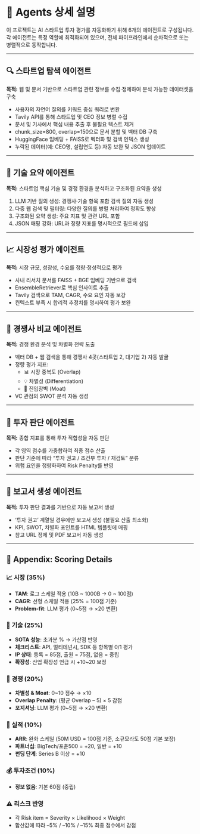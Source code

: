 # 🤖 Agents 상세 설명

이 프로젝트는 AI 스타트업 투자 평가를 자동화하기 위해 6개의 에이전트로 구성됩니다.  
각 에이전트는 특정 역할에 최적화되어 있으며, 전체 파이프라인에서 순차적으로 또는 병렬적으로 동작합니다.

---

## 🔍 스타트업 탐색 에이전트

**목적:** 웹 및 문서 기반으로 스타트업 관련 정보를 수집·정제하여 분석 가능한 데이터셋을 구축

- 사용자의 자연어 질의를 키워드 중심 쿼리로 변환  
- Tavily API를 통해 스타트업 및 CEO 정보 병렬 수집  
- 문서 및 기사에서 핵심 내용 추출 후 불필요 텍스트 제거  
- chunk_size=800, overlap=150으로 문서 분할 및 벡터 DB 구축  
- HuggingFace 임베딩 + FAISS로 벡터화 및 검색 인덱스 생성  
- 누락된 데이터(예: CEO명, 설립연도 등) 자동 보완 및 JSON 업데이트  

---

## 🧠 기술 요약 에이전트

**목적:** 스타트업 핵심 기술 및 경쟁 환경을 분석하고 구조화된 요약을 생성

1. LLM 기반 질의 생성: 경쟁사·기술 항목 포함 검색 질의 자동 생성  
2. 다중 웹 검색 및 필터링: 다양한 질의를 병렬 처리하여 정확도 향상  
3. 구조화된 요약 생성: 주요 지표 및 관련 URL 포함  
4. JSON 매핑 강화: URL과 정량 지표를 명시적으로 필드에 삽입

---

## 📈 시장성 평가 에이전트

**목적:** 시장 규모, 성장성, 수요를 정량·정성적으로 평가

- 사내 리서치 문서를 FAISS + BGE 임베딩 기반으로 검색  
- EnsembleRetriever로 핵심 인사이트 추출  
- Tavily 검색으로 TAM, CAGR, 수요 요인 자동 보강  
- 컨텍스트 부족 시 합리적 추정치를 명시하여 평가 보완

---

## 🥊 경쟁사 비교 에이전트

**목적:** 경쟁 환경 분석 및 차별화 전략 도출

- 벡터 DB + 웹 검색을 통해 경쟁사 4곳(스타트업 2, 대기업 2) 자동 발굴  
- 정량 평가 지표:
  - 📊 시장 중복도 (Overlap)  
  - 💡 차별성 (Differentiation)  
  - 🏰 진입장벽 (Moat)  
- VC 관점의 SWOT 분석 자동 생성

---

## 🚀 투자 판단 에이전트

**목적:** 종합 지표를 통해 투자 적합성을 자동 판단

- 각 영역 점수를 가중합하여 최종 점수 산출  
- 판단 기준에 따라 “투자 권고 / 조건부 투자 / 재검토” 분류  
- 위험 요인을 정량화하여 Risk Penalty를 반영

---

## 📄 보고서 생성 에이전트

**목적:** 투자 판단 결과를 기반으로 자동 보고서 생성

- ‘투자 권고’ 계열일 경우에만 보고서 생성 (불필요 산출 최소화)  
- KPI, SWOT, 차별화 포인트를 HTML 템플릿에 매핑  
- 참고 URL 정제 및 PDF 보고서 자동 생성

---

## 📎 Appendix: Scoring Details

### 📈 시장 (35%)
- **TAM**: 로그 스케일 적용 (10B ~ 1000B → 0 ~ 100점)  
- **CAGR**: 선형 스케일 적용 (25% = 100점 기준)  
- **Problem-fit**: LLM 평가 (0~5점 → ×20 변환)

### 🧠 기술 (25%)
- **SOTA 성능**: 초과분 % → 가산점 반영  
- **체크리스트**: API, 멀티테넌시, SDK 등 항목별 0/1 평가  
- **IP 상태**: 등록 = 85점, 출원 = 75점, 없음 = 중립  
- **확장성**: 산업 확장성 언급 시 +10~20 보정

### 🥊 경쟁 (20%)
- **차별성 & Moat**: 0~10 점수 → ×10  
- **Overlap Penalty**: (평균 Overlap – 5) × 5 감점  
- **포지셔닝**: LLM 평가 (0~5점 → ×20 변환)

### 💼 실적 (10%)
- **ARR**: 완화 스케일 (50M USD = 100점 기준, 소규모라도 50점 기본 보장)  
- **파트너십**: BigTech/포춘500 = +20, 일반 = +10  
- **펀딩 단계**: Series B 이상 = +10

### 💰 투자조건 (10%)
- **정보 없음**: 기본 60점 (중립)

### ⚠️ 리스크 반영
- 각 Risk item = Severity × Likelihood × Weight  
- 합산값에 따라 –5% / –10% / –15% 최종 점수에서 감점
